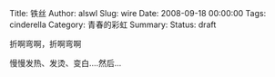 Title: 铁丝
Author: alswl
Slug: wire
Date: 2008-09-18 00:00:00
Tags: cinderella
Category: 青春的彩虹
Summary: 
Status: draft

折啊弯啊，折啊弯啊

慢慢发热、发烫、变白....然后...

